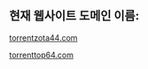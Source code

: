 ## 현재 웹사이트 도메인 이름:

[torrentzota44.com](https://torrentzota44.com)

[torrenttop64.com](https://torrenttop64.com)
